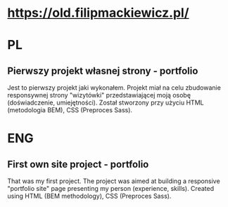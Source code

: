 # https://old.filipmackiewicz.pl/

# PL
## Pierwszy projekt własnej strony - portfolio
Jest to pierwszy projekt jaki wykonałem. Projekt miał na celu zbudowanie responsywnej strony "wizytówki" przedstawiającej moją osobę (doświadczenie, umiejętności). Został 
stworzony przy użyciu HTML (metodologia BEM), CSS (Preproces Sass).

# ENG
## First own site project - portfolio
That was my first project. The project was aimed at building a responsive "portfolio site" page presenting my person (experience, skills). 
Created using HTML (BEM methodology), CSS (Preproces Sass).
